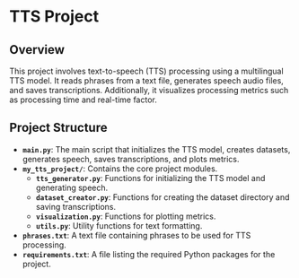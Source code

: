 # TTS Project

## Overview

This project involves text-to-speech (TTS) processing using a multilingual TTS model. It reads phrases from a text file, generates speech audio files, and saves transcriptions. Additionally, it visualizes processing metrics such as processing time and real-time factor.

## Project Structure

- **`main.py`**: The main script that initializes the TTS model, creates datasets, generates speech, saves transcriptions, and plots metrics.
- **`my_tts_project/`**: Contains the core project modules.
  - **`tts_generator.py`**: Functions for initializing the TTS model and generating speech.
  - **`dataset_creator.py`**: Functions for creating the dataset directory and saving transcriptions.
  - **`visualization.py`**: Functions for plotting metrics.
  - **`utils.py`**: Utility functions for text formatting.
- **`phrases.txt`**: A text file containing phrases to be used for TTS processing.
- **`requirements.txt`**: A file listing the required Python packages for the project.
